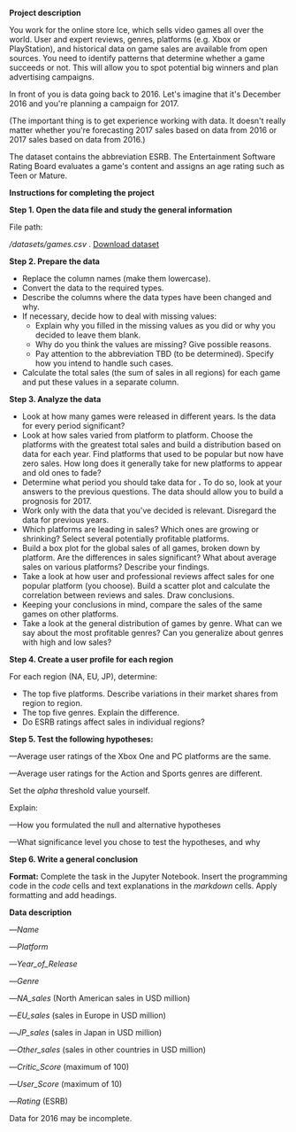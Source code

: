**Project description**

You work for the online store Ice, which sells video games all over the world. User and expert reviews, genres, platforms (e.g. Xbox or PlayStation), and historical data on game sales are available from open sources. You need to identify patterns that determine whether a game succeeds or not. This will allow you to spot potential big winners and plan advertising campaigns.

In front of you is data going back to 2016. Let&#39;s imagine that it&#39;s December 2016 and you&#39;re planning a campaign for 2017.

(The important thing is to get experience working with data. It doesn&#39;t really matter whether you&#39;re forecasting 2017 sales based on data from 2016 or 2017 sales based on data from 2016.)

The dataset contains the abbreviation ESRB. The Entertainment Software Rating Board evaluates a game&#39;s content and assigns an age rating such as Teen or Mature.

**Instructions for completing the project**

**Step 1. Open the data file and study the general information**

File path:

_/datasets/games.csv_ . [Download dataset](https://code.s3.yandex.net/datasets/games.csv)

**Step 2. Prepare the data**

- Replace the column names (make them lowercase).
- Convert the data to the required types.
- Describe the columns where the data types have been changed and why.
- If necessary, decide how to deal with missing values:
  - Explain why you filled in the missing values as you did or why you decided to leave them blank.
  - Why do you think the values are missing? Give possible reasons.
  - Pay attention to the abbreviation TBD (to be determined). Specify how you intend to handle such cases.
- Calculate the total sales (the sum of sales in all regions) for each game and put these values in a separate column.

**Step 3. Analyze the data**

- Look at how many games were released in different years. Is the data for every period significant?
- Look at how sales varied from platform to platform. Choose the platforms with the greatest total sales and build a distribution based on data for each year. Find platforms that used to be popular but now have zero sales. How long does it generally take for new platforms to appear and old ones to fade?
- Determine what period you should take data for **.** To do so, look at your answers to the previous questions. The data should allow you to build a prognosis for 2017.
- Work only with the data that you&#39;ve decided is relevant. Disregard the data for previous years.
- Which platforms are leading in sales? Which ones are growing or shrinking? Select several potentially profitable platforms.
- Build a box plot for the global sales of all games, broken down by platform. Are the differences in sales significant? What about average sales on various platforms? Describe your findings.
- Take a look at how user and professional reviews affect sales for one popular platform (you choose). Build a scatter plot and calculate the correlation between reviews and sales. Draw conclusions.
- Keeping your conclusions in mind, compare the sales of the same games on other platforms.
- Take a look at the general distribution of games by genre. What can we say about the most profitable genres? Can you generalize about genres with high and low sales?

**Step 4. Create a user profile for each region**

For each region (NA, EU, JP), determine:

- The top five platforms. Describe variations in their market shares from region to region.
- The top five genres. Explain the difference.
- Do ESRB ratings affect sales in individual regions?

**Step 5. Test the following hypotheses:**

—Average user ratings of the Xbox One and PC platforms are the same.

—Average user ratings for the Action and Sports genres are different.

Set the _alpha_ threshold value yourself.

Explain:

—How you formulated the null and alternative hypotheses

—What significance level you chose to test the hypotheses, and why

**Step 6. Write a general conclusion**

**Format:** Complete the task in the Jupyter Notebook. Insert the programming code in the _code_ cells and text explanations in the _markdown_ cells. Apply formatting and add headings.

**Data description**

—_Name_

—_Platform_

—_Year\_of\_Release_

—_Genre_

—_NA\_sales_ (North American sales in USD million)

—_EU\_sales_ (sales in Europe in USD million)

—_JP\_sales_ (sales in Japan in USD million)

—_Other\_sales_ (sales in other countries in USD million)

—_Critic\_Score_ (maximum of 100)

—_User\_Score_ (maximum of 10)

—_Rating_ (ESRB)

Data for 2016 may be incomplete.